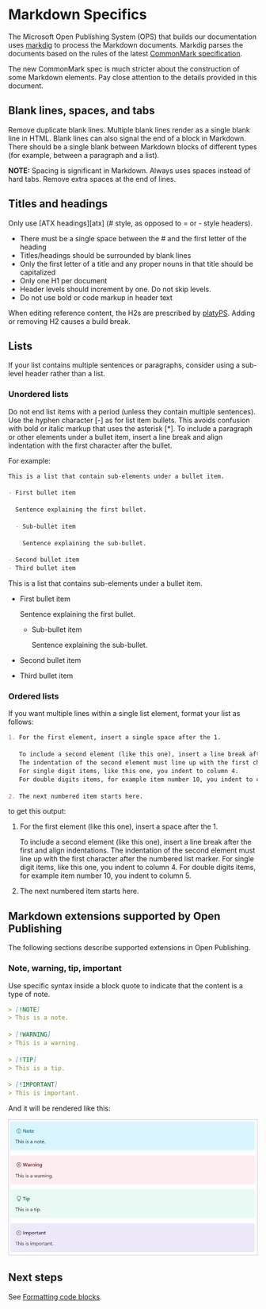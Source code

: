 # Markdown Specifics

The Microsoft Open Publishing System (OPS) that builds our documentation uses [markdig](https://github.com/lunet-io/markdig)
to process the Markdown documents. Markdig parses the documents based on the rules of the latest
[CommonMark specification](https://spec.commonmark.org/).

The new CommonMark spec is much stricter about the construction of some Markdown elements.
Pay close attention to the details provided in this document.

## Blank lines, spaces, and tabs

Remove duplicate blank lines.
Multiple blank lines render as a single blank line in HTML.
Blank lines can also signal the end of a block in Markdown.
There should be a single blank between Markdown blocks of different types (for example,
between a paragraph and a list).

**NOTE:** Spacing is significant in Markdown.
Always uses spaces instead of hard tabs.
Remove extra spaces at the end of lines.

## Titles and headings

Only use [ATX headings][atx] (# style, as opposed to = or \- style headers).

- There must be a single space between the # and the first letter of the heading
- Titles/headings should be surrounded by blank lines
- Only the first letter of a title and any proper nouns in that title should be capitalized
- Only one H1 per document
- Header levels should increment by one. Do not skip levels.
- Do not use bold or code markup in header text

When editing reference content, the H2s are prescribed by [platyPS][platyPS].
Adding or removing H2 causes a build break.

## Lists

If your list contains multiple sentences or paragraphs,
consider using a sub-level header rather than a list.

### Unordered lists

Do not end list items with a period (unless they contain multiple sentences).
Use the hyphen character [-] as for list item bullets. This avoids confusion with bold or
italic markup that uses the asterisk [*].
To include a paragraph or other elements under a bullet item, insert a line break and
align indentation with the first character after the bullet.

For example:

```markdown
This is a list that contain sub-elements under a bullet item.

- First bullet item

  Sentence explaining the first bullet.

  - Sub-bullet item

    Sentence explaining the sub-bullet.

- Second bullet item
- Third bullet item
```

This is a list that contains sub-elements under a bullet item.

- First bullet item

  Sentence explaining the first bullet.

  - Sub-bullet item

    Sentence explaining the sub-bullet.

- Second bullet item
- Third bullet item

### Ordered lists

If you want multiple lines within a single list element, format your list as follows:

```markdown
1. For the first element, insert a single space after the 1.

   To include a second element (like this one), insert a line break after the first and align indentations.
   The indentation of the second element must line up with the first character after the numbered list marker.
   For single digit items, like this one, you indent to column 4.
   For double digits items, for example item number 10, you indent to column 5.

2. The next numbered item starts here.
```

to get this output:

1. For the first element (like this one), insert a space after the 1.

   To include a second element (like this one), insert a line break after the first and align indentations.
   The indentation of the second element must line up with the first character after the numbered list marker.
   For single digit items, like this one, you indent to column 4.
   For double digits items, for example item number 10, you indent to column 5.

2. The next numbered item starts here.

## Markdown extensions supported by Open Publishing
The following sections describe supported extensions in Open Publishing.

### Note, warning, tip, important
Use specific syntax inside a block quote to indicate that the content is a type of note.

```Markdown
> [!NOTE]
> This is a note.

> [!WARNING]
> This is a warning.

> [!TIP]
> This is a tip.

> [!IMPORTANT]
> This is important.
```

And it will be rendered like this:

![alert boxes](./images/alert-boxes.png)

## Next steps

See [Formatting code blocks](5-FORMATTING-CODE.md).

<!-- External URLs -->
[platyPS]: https://github.com/PowerShell/platyPS
